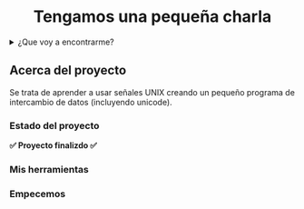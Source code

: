 <h1 align="center"> Tengamos una pequeña charla </h1>

<details>
  <summary>¿Que voy a encontrarme?</summary>
  <ol>
    <li>
      <a href="#Acerca-del-proyecto">Acerca del proyecto</a>
      <ul>
        <li><a href="#estado-del-proyecto">Estado del proyecto</a></li>
        <li><a href="#Mis-herramientas">Mis herramientas</a></li>
      </ul>
    </li>
    <li>
      <a href="#Empecemos">Empecemos</a>
      <ul>
        <li><a href="#prerequisitos">Prerequisitos</a></li>
        <li><a href="#Mi-paso-a-paso">Mi paso a paso</a></li>
      </ul>
    </li>
    <li><a href="#Pongamoslo-a-prueba">Pongamoslo a prueba</a></li>
    <li><a href="#roadmap">Roadmap</a></li>
  </ol>
</details>

## Acerca del proyecto
Se trata de aprender a usar señales UNIX creando un pequeño programa de intercambio de datos (incluyendo unicode).

### Estado del proyecto
**:white_check_mark: Proyecto finalizdo :white_check_mark:**

### Mis herramientas


### Empecemos

